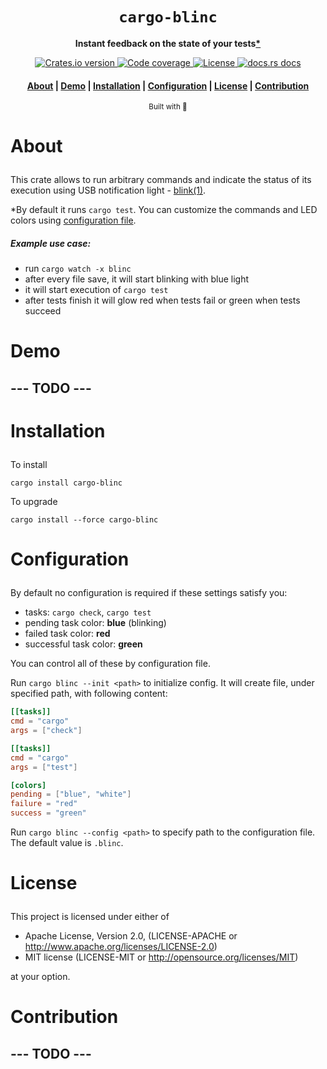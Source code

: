 <div align="center">

  <h1><code>cargo-blinc</code></h1>

  <p>
    <strong>Instant feedback on the state of your tests<a href="#star">*</a></strong>
  </p>

  <p>
    <a href="https://crates.io/crates/cargo-blinc">
      <img src="https://img.shields.io/crates/v/cargo-blinc?color=%2388C0D0&logoColor=%234C566A&style=flat-square" alt="Crates.io version" />
    </a>
    <a href="https://codecov.io/gh/devzbysiu/cargo-blinc">
      <img src="https://img.shields.io/codecov/c/github/devzbysiu/cargo-blinc?color=%2388C0D0&logoColor=%234C566A&style=flat-square&token=bfdc4b9d55534910ae48fba0b8e984d0" alt="Code coverage"/>
    </a>
    <a href="https://crates.io/crates/cargo-blinc">
      <img src="https://img.shields.io/crates/l/cargo-blinc?color=%2388C0D0&logoColor=%234C566A&style=flat-square" alt="License"/>
    </a>
    <a href="https://docs.rs/cargo-blinc">
      <img src="https://img.shields.io/badge/docs-latest-blue.svg?color=%2388C0D0&logoColor=%234C566A&style=flat-square" alt="docs.rs docs" />
    </a>
  </p>

  <h4>
    <a href="#about">About</a>
    <span> | </span>
    <a href="#demo">Demo</a>
    <span> | </span>
    <a href="#installation">Installation</a>
    <span> | </span>
    <a href="#configuration">Configuration</a>
    <span> | </span>
    <a href="#license">License</a>
    <span> | </span>
    <a href="#contribution">Contribution</a>
  </h3>

  <sub>Built with 🦀</sub>
</div>

# <p id="about">About</p>

This crate allows to run arbitrary commands and indicate the status of its execution using USB notification light - [blink(1)](https://blink1.thingm.com/).

<p id="star">*By default it runs <code>cargo test</code>. You can customize the commands and LED colors using <a href="#configuration">configuration file</a>.

##### Example use case:

- run `cargo watch -x blinc`
- after every file save, it will start blinking with blue light
- it will start execution of `cargo test`
- after tests finish it will glow red when tests fail or green when tests succeed
</p>


# <p id="demo">Demo</p>

## --- TODO ---

# <p id="installation">Installation</p>

To install
```
cargo install cargo-blinc
```

To upgrade
```
cargo install --force cargo-blinc
```

# <p id="configuration">Configuration</p>

By default no configuration is required if these settings satisfy you:
- tasks: `cargo check`, `cargo test`
- pending task color: **blue** (blinking)
- failed task color: **red**
- successful task color: **green**

You can control all of these by configuration file.

Run `cargo blinc --init <path>` to initialize config. It will create file, under specified path, with following content:

```toml
[[tasks]]
cmd = "cargo"
args = ["check"]

[[tasks]]
cmd = "cargo"
args = ["test"]

[colors]
pending = ["blue", "white"]
failure = "red"
success = "green"
```

Run `cargo blinc --config <path>` to specify path to the configuration file. The default value is `.blinc`.

# <p id="license">License</p>

This project is licensed under either of

- Apache License, Version 2.0, (LICENSE-APACHE or http://www.apache.org/licenses/LICENSE-2.0)
- MIT license (LICENSE-MIT or http://opensource.org/licenses/MIT)

at your option.

# <p id="contribution">Contribution</p>

## --- TODO ---

